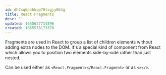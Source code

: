 ```yaml
---
id: dh2xq6p4hkqp78lsgjy063g
title: React Fragments
desc: ''
updated: 1655627714896
created: 1655576173378
---
```


Fragments are used in React to group a list of children elements without adding extra nodes to the DOM. It's a special kind of component from React which allows you to position two elements side-by-side rather than just nested.

Can be used either as `<React.Fragment></React.Fragment>` or as `<></>`.
